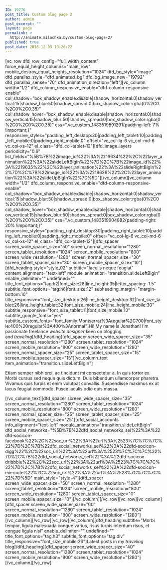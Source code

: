 ```yaml
---
ID: 19776
post_title: Custom blog page 2
author: admin
post_excerpt: ""
layout: page
permalink: >
  http://animate.milochka.by/custom-blog-page-2/
published: true
post_date: 2016-12-03 10:26:22
---
```

[vc_row dfd_row_config="full_width_content" force_equal_height_columns="main_row" mobile_destroy_equal_heights_resolution="1024" dfd_bg_style="image" dfd_parallax_style="dfd_animated_bg" dfd_bg_image_new="19792" dfd_parallax_sense="70" dfd_animation_direction="left"][vc_column width="1/2" dfd_column_responsive_enable="dfd-column-responsive-enable" col_shadow="box_shadow_enable:disable|shadow_horizontal:0|shadow_vertical:15|shadow_blur:50|shadow_spread:0|box_shadow_color:rgba(0%2C0%2C0%2C0.35)" col_shadow_hover="box_shadow_enable:disable|shadow_horizontal:0|shadow_vertical:15|shadow_blur:50|shadow_spread:0|box_shadow_color:rgba(0%2C0%2C0%2C0.35)" css=".vc_custom_1483519891291{padding-left: 7% !important;}" responsive_styles="padding_left_desktop:30|padding_left_tablet:10|padding_left_mobile:0|padding_right_mobile:0" offset="vc_col-lg-6 vc_col-md-6 vc_col-xs-12" el_class="dfd_col-tablet-12"][dfd_image_layers periodicity="0.6" list_fields="%5B%7B%22image_id%22%3A%2219634%22%2C%22layer_animation%22%3A%22slideLeftBigIn%22%7D%2C%7B%22image_id%22%3A%2219635%22%2C%22layer_animation%22%3A%22slideRightBigIn%22%7D%2C%7B%22image_id%22%3A%2219636%22%2C%22layer_animation%22%3A%22slideUpBigIn%22%7D%5D"][/vc_column][vc_column width="1/2" dfd_column_responsive_enable="dfd-column-responsive-enable" col_shadow="box_shadow_enable:disable|shadow_horizontal:0|shadow_vertical:15|shadow_blur:50|shadow_spread:0|box_shadow_color:rgba(0%2C0%2C0%2C0.35)" col_shadow_hover="box_shadow_enable:disable|shadow_horizontal:0|shadow_vertical:15|shadow_blur:50|shadow_spread:0|box_shadow_color:rgba(0%2C0%2C0%2C0.35)" css=".vc_custom_1483519904882{padding-right: 20% !important;}" responsive_styles="padding_right_desktop:30|padding_right_tablet:10|padding_left_mobile:0|padding_right_mobile:0" offset="vc_col-lg-6 vc_col-md-6 vc_col-xs-12" el_class="dfd_col-tablet-12"][dfd_spacer screen_wide_spacer_size="50" screen_normal_resolution="1280" screen_tablet_resolution="1024" screen_mobile_resolution="800" screen_wide_resolution="1280" screen_normal_spacer_size="30" screen_tablet_spacer_size="30" screen_mobile_spacer_size="10"][dfd_heading style="style_02" subtitle="Iaculis neque feugiat" content_alignment="text-left" module_animation="transition.slideLeftBigIn" enable_delimiter="" undefined="" title_font_options="tag:h2|font_size:28|line_height:35|letter_spacing:-1.5" subtitle_font_options="tag:h6|font_size:12" subheading_margin="margin-bottom:10" title_responsive="font_size_desktop:26|line_height_desktop:32|font_size_tablet:26|line_height_tablet:32|font_size_mobile:24|line_height_mobile:30" subtitle_responsive="font_size_tablet:11|font_size_mobile:10" subtitle_google_fonts="yes" subtitle_custom_fonts="font_family:Montserrat%3Aregular%2C700|font_style:400%20regular%3A400%3Anormal"]Hi! My name is Jonathan!
I'm passionate freelance<em class="dfd-textmodule-featured-decoration"> website designer</em>
keen on blogging and <em class="dfd-textmodule-featured-decoration">traveling</em>[/dfd_heading][dfd_spacer screen_wide_spacer_size="35" screen_normal_resolution="1280" screen_tablet_resolution="1024" screen_mobile_resolution="800" screen_wide_resolution="1280" screen_normal_spacer_size="25" screen_tablet_spacer_size="15" screen_mobile_spacer_size="15"][vc_column_text item_animation="transition.slideLeftBigIn"]
<p style="text-align: left;">Etiam semper nibh orci, ac tincidunt mi consectetur a. In quis tortor ex. Morbi cursus sed neque quis dictum. Duis bibendum ullamcorper pharetra. Vivamus quis turpis et enim volutpat convallis. Suspendisse maximus ex at lacus feugiat commodo. Fusce iaculis odio quis massa.</p>
[/vc_column_text][dfd_spacer screen_wide_spacer_size="35" screen_normal_resolution="1280" screen_tablet_resolution="1024" screen_mobile_resolution="800" screen_wide_resolution="1280" screen_normal_spacer_size="25" screen_tablet_spacer_size="25" screen_mobile_spacer_size="25"][dfd_social_accounts info_alignment="text-left" module_animation="transition.slideLeftBigIn" dfd_social_networks="%5B%7B%22dfd_social_networks_sel%22%3A%22dfd-socicon-facebook%22%2C%22soc_url%22%3A%22url%3A%2523%7C%7C%7C%22%7D%2C%7B%22dfd_social_networks_sel%22%3A%22dfd-socicon-digg%22%2C%22soc_url%22%3A%22url%3A%2523%7C%7C%7C%22%7D%2C%7B%22dfd_social_networks_sel%22%3A%22dfd-socicon-dribbble%22%2C%22soc_url%22%3A%22url%3A%2523%7C%7C%7C%22%7D%2C%7B%22dfd_social_networks_sel%22%3A%22dfd-socicon-evernote%22%2C%22soc_url%22%3A%22url%3A%2523%7C%7C%7C%22%7D%5D" main_style="style-4"][dfd_spacer screen_wide_spacer_size="50" screen_normal_resolution="1280" screen_tablet_resolution="1024" screen_mobile_resolution="800" screen_wide_resolution="1280" screen_tablet_spacer_size="0" screen_mobile_spacer_size="0"][/vc_column][/vc_row][vc_row][vc_column][dfd_spacer screen_wide_spacer_size="60" screen_normal_resolution="1280" screen_tablet_resolution="1024" screen_mobile_resolution="800" screen_wide_resolution="1280"][/vc_column][/vc_row][vc_row][vc_column][dfd_heading subtitle="Morbi tempor, ligula malesuada congue varius, risus turpis interdum risus, et congue ligula nisl" enable_delimiter="" undefined="" title_font_options="tag:h3" subtitle_font_options="tag:div" title_responsive="font_size_mobile:26"]Latest posts in my <em class="dfd-textmodule-featured-decoration">traveling</em> blog[/dfd_heading][dfd_spacer screen_wide_spacer_size="40" screen_normal_resolution="1280" screen_tablet_resolution="1024" screen_mobile_resolution="800" screen_wide_resolution="1280"][/vc_column][/vc_row]